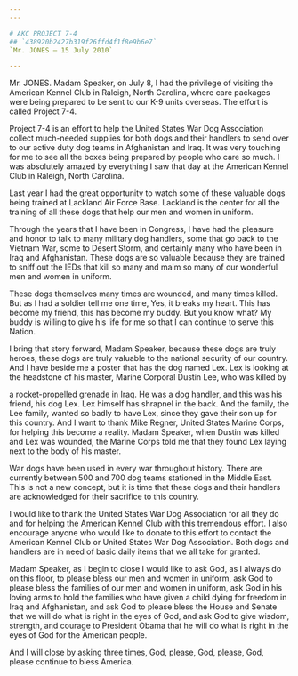 ```yaml
---
---

# AKC PROJECT 7-4
## `438920b2427b319f26ffd4f1f8e9b6e7`
`Mr. JONES — 15 July 2010`

---
```



Mr. JONES. Madam Speaker, on July 8, I had the privilege of visiting 
the American Kennel Club in Raleigh, North Carolina, where care 
packages were being prepared to be sent to our K-9 units overseas. The 
effort is called Project 7-4.

Project 7-4 is an effort to help the United States War Dog 
Association collect much-needed supplies for both dogs and their 
handlers to send over to our active duty dog teams in Afghanistan and 
Iraq. It was very touching for me to see all the boxes being prepared 
by people who care so much. I was absolutely amazed by everything I saw 
that day at the American Kennel Club in Raleigh, North Carolina.

Last year I had the great opportunity to watch some of these valuable 
dogs being trained at Lackland Air Force Base. Lackland is the center 
for all the training of all these dogs that help our men and women in 
uniform.

Through the years that I have been in Congress, I have had the 
pleasure and honor to talk to many military dog handlers, some that go 
back to the Vietnam War, some to Desert Storm, and certainly many who 
have been in Iraq and Afghanistan. These dogs are so valuable because 
they are trained to sniff out the IEDs that kill so many and maim so 
many of our wonderful men and women in uniform.

These dogs themselves many times are wounded, and many times killed. 
But as I had a soldier tell me one time, Yes, it breaks my heart. This 
has become my friend, this has become my buddy. But you know what? My 
buddy is willing to give his life for me so that I can continue to 
serve this Nation.

I bring that story forward, Madam Speaker, because these dogs are 
truly heroes, these dogs are truly valuable to the national security of 
our country. And I have beside me a poster that has the dog named Lex. 
Lex is looking at the headstone of his master, Marine Corporal Dustin 
Lee, who was killed by


a rocket-propelled grenade in Iraq. He was a dog handler, and this was 
his friend, his dog Lex. Lex himself has shrapnel in the back. And the 
family, the Lee family, wanted so badly to have Lex, since they gave 
their son up for this country. And I want to thank Mike Regner, United 
States Marine Corps, for helping this become a reality. Madam Speaker, 
when Dustin was killed and Lex was wounded, the Marine Corps told me 
that they found Lex laying next to the body of his master.

War dogs have been used in every war throughout history. There are 
currently between 500 and 700 dog teams stationed in the Middle East. 
This is not a new concept, but it is time that these dogs and their 
handlers are acknowledged for their sacrifice to this country.

I would like to thank the United States War Dog Association for all 
they do and for helping the American Kennel Club with this tremendous 
effort. I also encourage anyone who would like to donate to this effort 
to contact the American Kennel Club or United States War Dog 
Association. Both dogs and handlers are in need of basic daily items 
that we all take for granted.

Madam Speaker, as I begin to close I would like to ask God, as I 
always do on this floor, to please bless our men and women in uniform, 
ask God to please bless the families of our men and women in uniform, 
ask God in his loving arms to hold the families who have given a child 
dying for freedom in Iraq and Afghanistan, and ask God to please bless 
the House and Senate that we will do what is right in the eyes of God, 
and ask God to give wisdom, strength, and courage to President Obama 
that he will do what is right in the eyes of God for the American 
people.

And I will close by asking three times, God, please, God, please, 
God, please continue to bless America.
